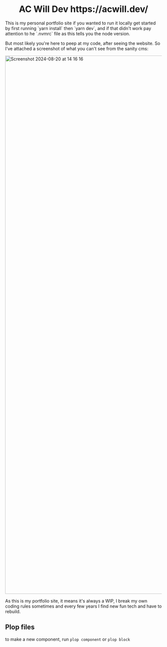 <h1 align="center">
  AC Will Dev
https://acwill.dev/
</h1>

<p>This is my personal portfolio site if you wanted to run it locally get started by first running `yarn install` then `yarn dev`, and if that didn't work pay attention to he `.nvmrc` file as this tells you the node version.</p>


<p>But most likely you're here to peep at my code, after seeing the website. So I've attached a screenshot of what you can't see from the sanity cms:</p>
<img width="1725" alt="Screenshot 2024-08-20 at 14 16 16" src="https://github.com/user-attachments/assets/055ff970-1736-4a67-9b0e-c3eead2ce7a8">


<p>As this is my portfolio site, it means it's always a WIP, I break my own coding rules sometimes and every few years I find new fun tech and have to rebuild.</p>


## Plop files
 to make a new component, run `plop component` or `plop block`
